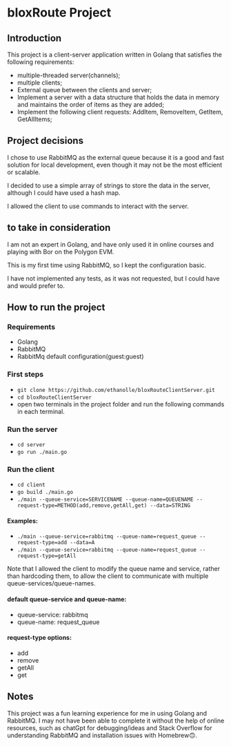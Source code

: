 # bloxRoute Project
## Introduction

This project is a client-server application written in Golang that satisfies the following requirements:
* multiple-threaded server(channels);
* multiple clients;
* External queue between the clients and server;
* Implement a server with a data structure that holds the data in memory and maintains the order of items as they are added;
* Implement the following client requests: AddItem, RemoveItem, GetItem, GetAllItems;

## Project decisions
I chose to use RabbitMQ as the external queue because it is a good and fast solution for local development, even though it may not be the most efficient or scalable.

I decided to use a simple array of strings to store the data in the server, although I could have used a hash map.

I allowed the client to use commands to interact with the server. 

## to take in consideration
I am not an expert in Golang, and have only used it in online courses and playing with Bor on the Polygon EVM.

This is my first time using RabbitMQ, so I kept the configuration basic.

I have not implemented any tests, as it was not requested, but I could have and would prefer to.

## How to run the project

### Requirements

* Golang
* RabbitMQ
* RabbitMq default configuration(guest:guest)

### First steps
* `git clone https://github.com/ethanolle/bloxRouteClientServer.git`
* `cd bloxRouteClientServer`
* open two terminals in the project folder and run the following commands in each terminal.

### Run the server
* `cd server`
* `go run ./main.go`

### Run the client
* `cd client`
* `go build ./main.go`
* `./main --queue-service=SERVICENAME --queue-name=QUEUENAME --request-type=METHOD(add,remove,getAll,get) --data=STRING`

#### Examples: 
* `./main --queue-service=rabbitmq --queue-name=request_queue --request-type=add --data=A`
* `./main --queue-service=rabbitmq --queue-name=request_queue --request-type=getAll`

Note that I allowed the client to modify the queue name and service, rather than hardcoding them, to allow the client to communicate with multiple queue-services/queue-names.

#### default queue-service and queue-name:
* queue-service: rabbitmq
* queue-name: request_queue

#### request-type options:
* add
* remove
* getAll
* get

## Notes
This project was a fun learning experience for me in using Golang and RabbitMQ. I may not have been able to complete it without the help of online resources, such as chatGpt for debugging/ideas and Stack Overflow for understanding RabbitMQ and installation issues with Homebrew🙃.






